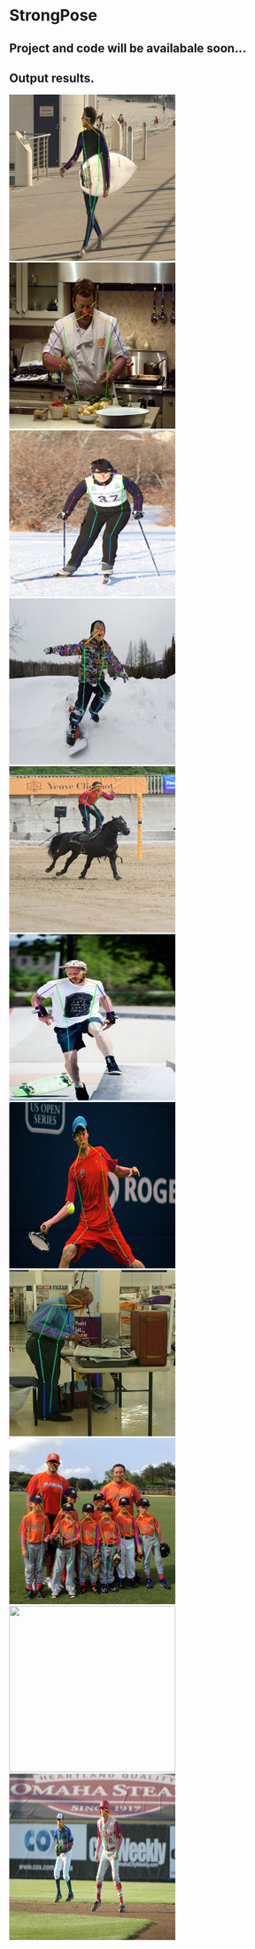 # StrongPose
## Project and code will be availabale soon...

## Output results.

<img src ="output/pose1.jpg" width=300, height=300><img src ="output/pose2.jpg" width=300, height=300><img src ="output/pose4.jpg" width=300, height=300><img src ="output/pose6.jpg" width=300, height=300><img src ="output/pose7.jpg" width=300, height=300><img src ="output/pose8.jpg" width=300, height=300><img src ="output/pose9.jpg" width=300, height=300><img src ="output/pose11.jpg" width=300, height=300><img src ="output/pose14.jpg" width=300, height=300><img src ="output/pose15.jpg" width=300, height=300><img src ="output/pose16.jpg" width=300, height=300>
